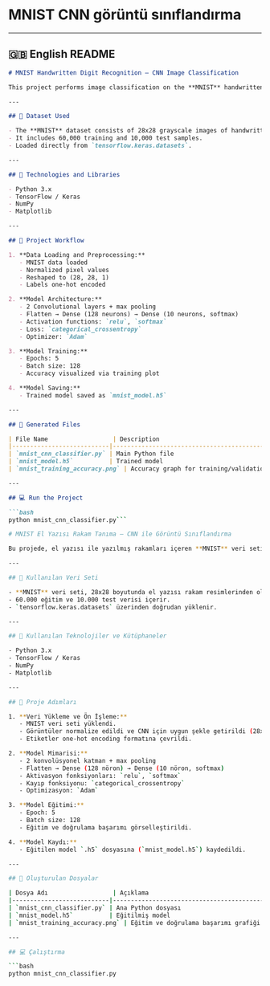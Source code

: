 # MNIST CNN görüntü sınıflandırma

---

## 🇬🇧 English README

```markdown
# MNIST Handwritten Digit Recognition – CNN Image Classification

This project performs image classification on the **MNIST** handwritten digits dataset using a **Convolutional Neural Network (CNN)**. The model is trained to recognize digits from 0 to 9. It's a great starter project for those learning the basics of deep learning.

---

## 📌 Dataset Used

- The **MNIST** dataset consists of 28x28 grayscale images of handwritten digits.
- It includes 60,000 training and 10,000 test samples.
- Loaded directly from `tensorflow.keras.datasets`.

---

## 🔧 Technologies and Libraries

- Python 3.x
- TensorFlow / Keras
- NumPy
- Matplotlib

---

## 🚀 Project Workflow

1. **Data Loading and Preprocessing:**  
   - MNIST data loaded  
   - Normalized pixel values  
   - Reshaped to (28, 28, 1)  
   - Labels one-hot encoded

2. **Model Architecture:**  
   - 2 Convolutional layers + max pooling  
   - Flatten → Dense (128 neurons) → Dense (10 neurons, softmax)  
   - Activation functions: `relu`, `softmax`  
   - Loss: `categorical_crossentropy`  
   - Optimizer: `Adam`

3. **Model Training:**  
   - Epochs: 5  
   - Batch size: 128  
   - Accuracy visualized via training plot

4. **Model Saving:**  
   - Trained model saved as `mnist_model.h5`

---

## 📁 Generated Files

| File Name                  | Description                                  |
|---------------------------|----------------------------------------------|
| `mnist_cnn_classifier.py` | Main Python file                             |
| `mnist_model.h5`          | Trained model                                |
| `mnist_training_accuracy.png` | Accuracy graph for training/validation   |

---

## 💻 Run the Project

```bash
python mnist_cnn_classifier.py```

# MNIST El Yazısı Rakam Tanıma – CNN ile Görüntü Sınıflandırma

Bu projede, el yazısı ile yazılmış rakamları içeren **MNIST** veri seti kullanılarak bir **Convolutional Neural Network (CNN)** modeli ile görüntü sınıflandırma yapılmıştır. Model 0'dan 9'a kadar olan rakamları tanımayı öğrenir. Proje, derin öğrenmeye başlangıç yapmak isteyenler için güçlü ve sade bir örnektir.

---

## 📌 Kullanılan Veri Seti

- **MNIST** veri seti, 28x28 boyutunda el yazısı rakam resimlerinden oluşur.
- 60.000 eğitim ve 10.000 test verisi içerir.
- `tensorflow.keras.datasets` üzerinden doğrudan yüklenir.

---

## 🔧 Kullanılan Teknolojiler ve Kütüphaneler

- Python 3.x
- TensorFlow / Keras
- NumPy
- Matplotlib

---

## 🚀 Proje Adımları

1. **Veri Yükleme ve Ön İşleme:**  
   - MNIST veri seti yüklendi.  
   - Görüntüler normalize edildi ve CNN için uygun şekle getirildi (28x28x1).  
   - Etiketler one-hot encoding formatına çevrildi.

2. **Model Mimarisi:**  
   - 2 konvolüsyonel katman + max pooling  
   - Flatten → Dense (128 nöron) → Dense (10 nöron, softmax)  
   - Aktivasyon fonksiyonları: `relu`, `softmax`  
   - Kayıp fonksiyonu: `categorical_crossentropy`  
   - Optimizasyon: `Adam`

3. **Model Eğitimi:**  
   - Epoch: 5  
   - Batch size: 128  
   - Eğitim ve doğrulama başarımı görselleştirildi.

4. **Model Kaydı:**  
   - Eğitilen model `.h5` dosyasına (`mnist_model.h5`) kaydedildi.

---

## 📁 Oluşturulan Dosyalar

| Dosya Adı                  | Açıklama                                     |
|---------------------------|----------------------------------------------|
| `mnist_cnn_classifier.py` | Ana Python dosyası                           |
| `mnist_model.h5`          | Eğitilmiş model                              |
| `mnist_training_accuracy.png` | Eğitim ve doğrulama başarımı grafiği     |

---

## 💻 Çalıştırma

```bash
python mnist_cnn_classifier.py
